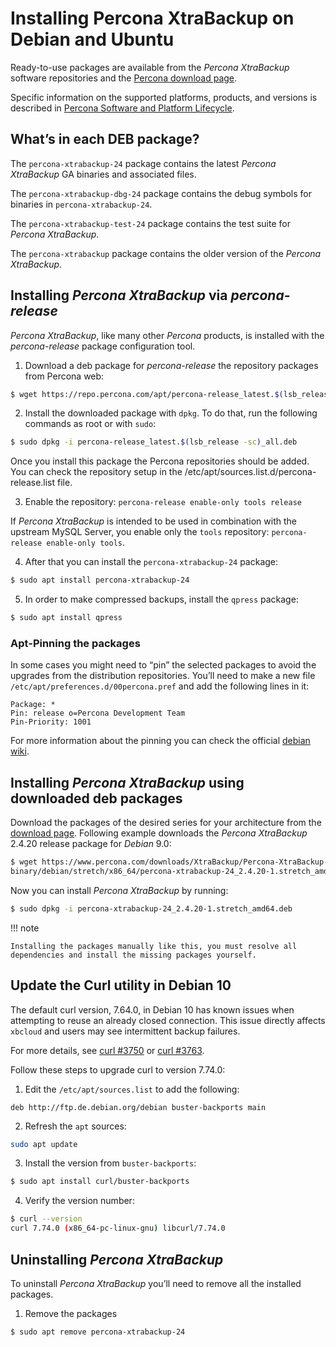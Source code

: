 # Installing Percona XtraBackup on Debian and Ubuntu

Ready-to-use packages are available from the *Percona XtraBackup* software
repositories and the [Percona download page](https://www.percona.com/downloads/XtraBackup/).

Specific information on the supported platforms, products, and versions is described in [Percona Software and Platform Lifecycle](https://www.percona.com/services/policies/percona-software-platform-lifecycle#mysql).

## What’s in each DEB package?

The `percona-xtrabackup-24` package contains the latest *Percona XtraBackup*
GA binaries and associated files.

The `percona-xtrabackup-dbg-24` package contains the debug symbols for
binaries in `percona-xtrabackup-24`.

The `percona-xtrabackup-test-24` package contains the test suite for
*Percona XtraBackup*.

The `percona-xtrabackup` package contains the older version of the
*Percona XtraBackup*.

## Installing *Percona XtraBackup* via *percona-release*

*Percona XtraBackup*, like many other *Percona* products, is installed
with the *percona-release* package configuration tool.


1. Download a deb package for *percona-release* the repository packages from Percona web:

```bash
$ wget https://repo.percona.com/apt/percona-release_latest.$(lsb_release -sc)_all.deb
```


2. Install the downloaded package with `dpkg`. To do that, run the
following commands as root or with `sudo`:

```bash
$ sudo dpkg -i percona-release_latest.$(lsb_release -sc)_all.deb
```

Once you install this package the Percona repositories should be added. You
can check the repository setup in the
/etc/apt/sources.list.d/percona-release.list file.


3. Enable the repository: `percona-release enable-only tools release`

If *Percona XtraBackup* is intended to be used in combination with
the upstream MySQL Server, you enable only the `tools`
repository: `percona-release enable-only tools`.

4. After that you can install the `percona-xtrabackup-24` package:

```bash
$ sudo apt install percona-xtrabackup-24
```

5. In order to make compressed backups, install the `qpress` package:

```bash
$ sudo apt install qpress
```

### Apt-Pinning the packages

In some cases you might need to “pin” the selected packages to avoid the
upgrades from the distribution repositories. You’ll need to make a new file
`/etc/apt/preferences.d/00percona.pref` and add the following lines in
it:

```text
Package: *
Pin: release o=Percona Development Team
Pin-Priority: 1001
```

For more information about the pinning you can check the official
[debian wiki](http://wiki.debian.org/AptPreferences).

## Installing *Percona XtraBackup* using downloaded deb packages

Download the packages of the desired series for your architecture from the
[download page](https://www.percona.com/downloads/XtraBackup/). Following
example downloads the *Percona XtraBackup* 2.4.20 release package for *Debian*
9.0:

```bash
$ wget https://www.percona.com/downloads/XtraBackup/Percona-XtraBackup-2.4.20/\
binary/debian/stretch/x86_64/percona-xtrabackup-24_2.4.20-1.stretch_amd64.deb
```

Now you can install *Percona XtraBackup* by running:

```bash
$ sudo dpkg -i percona-xtrabackup-24_2.4.20-1.stretch_amd64.deb
```

!!! note

    Installing the packages manually like this, you must resolve all dependencies and install the missing packages yourself.

## Update the Curl utility in Debian 10

The default curl version, 7.64.0, in Debian 10 has known issues when attempting to reuse an already closed connection. This issue directly affects `xbcloud` and users may see intermittent backup failures.

For more details, see [curl #3750](https://github.com/curl/curl/issues/3750) or [curl #3763](https://github.com/curl/curl/pull/3763).

Follow these steps to upgrade curl to version 7.74.0:

1. Edit the `/etc/apt/sources.list` to add the following:

```text
deb http://ftp.de.debian.org/debian buster-backports main
```

2. Refresh the `apt` sources:

```bash
sudo apt update
```

3. Install the version from `buster-backports`:

```bash
$ sudo apt install curl/buster-backports
```

4. Verify the version number:

```bash
$ curl --version
curl 7.74.0 (x86_64-pc-linux-gnu) libcurl/7.74.0
```

## Uninstalling *Percona XtraBackup*

To uninstall *Percona XtraBackup* you’ll need to remove all the installed
packages.


1. Remove the packages

```bash
$ sudo apt remove percona-xtrabackup-24
```
